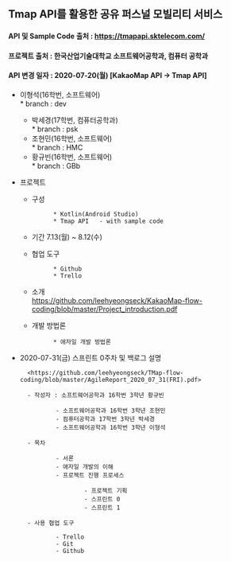 ## Tmap API를 활용한 공유 퍼스널 모빌리티 서비스   
#### API 및 Sample Code 출처 : https://tmapapi.sktelecom.com/
#### 프로젝트 출처 : 한국산업기술대학교 소프트웨어공학과, 컴퓨터 공학과   
#### API 변경 일자 : 2020-07-20(월) [KakaoMap API -> Tmap API]   

- 이형석(16학번, 소프트웨어)   
		* branch : dev   

	- 박세경(17학번, 컴퓨터공학과)   
				* branch : psk
	- 조현민(16학번, 소프트웨어)   
				* branch : HMC
	- 황규빈(16학번, 소프트웨어)   
				* branch : GBb


- 프로젝트   

	- 구성   

				* Kotlin(Android Studio)   
				* Tmap API   - with sample code   

	- 기간 7.13(월) ~ 8.12(수)   

	- 협업 도구   

				* Github   
				* Trello   
		
	- 소개   
				<https://github.com/leehyeongseck/KakaoMap-flow-coding/blob/master/Project_introduction.pdf>   
				
	- 개발 방법론   
	
				* 애자일 개발 방법론   

- 2020-07-31(금) 스프린트 0주차 및 백로그 설명   


		<https://github.com/leehyeongseck/TMap-flow-coding/blob/master/AgileReport_2020_07_31(FRI).pdf>   

		- 작성자 : 소프트웨어공학과 16학번 3학년 황규빈   

				- 소프트웨어공학과 16학번 3학년 조현민   
				- 컴퓨터공학과 17학번 3학년 박세경   
				- 소프트웨어공학과 16학번 3학년 이형석   

		- 목차   

				- 서론   
				- 애자일 개발의 이해   
				- 프로젝트 진행 프로세스   

						- 프로젝트 기획   
						- 스프린트 0   
						- 스프린트 1   

		- 사용 협업 도구   

				- Trello   
				- Git   
				- Github   

